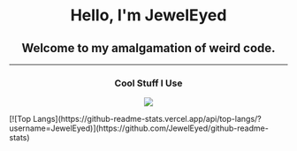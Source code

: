 <h1 align="center"> Hello, I'm JewelEyed </h1>

<h2 align="center">Welcome to my amalgamation of weird code.</h2>
<hr />
<h3 align="center">Cool Stuff I Use</h3>
<p align="center">
  <img src="https://skillicons.dev/icons?i=html,css,js,nodejs,electron,vue,svelte,godot,pr,photoshop,linux,blender&perline50&theme=dark&perline=5" />
</p>
[![Top Langs](https://github-readme-stats.vercel.app/api/top-langs/?username=JewelEyed)](https://github.com/JewelEyed/github-readme-stats)